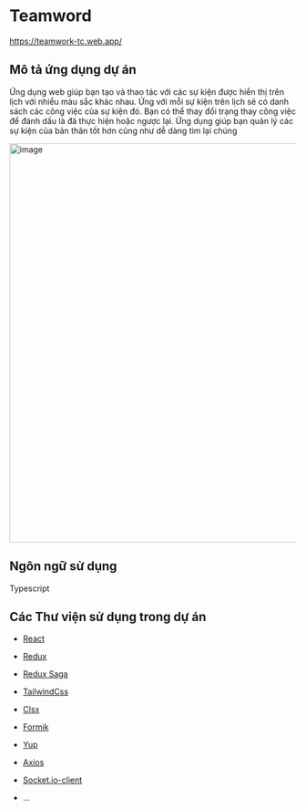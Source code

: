# Teamword
<a href="https://teamwork-tc.web.app/" target="_blank">https://teamwork-tc.web.app/</a>

## Mô tả ứng dụng dự án
Ứng dụng web giúp bạn tạo và thao tác với các sự kiện được hiển thị trên lịch với nhiều màu sắc khác nhau. 
Ứng với mỗi sự kiện trên lịch sẽ có danh sách các công việc của sự kiện đó. Bạn có thể thay đổi trạng thay công việc để đánh dấu là đã thực hiện hoặc ngược lại.
Ứng dụng giúp bạn quản lý các sự kiện của bản thân tốt hơn cũng như dễ dàng tìm lại chúng

<img width="700" alt="image" src="https://user-images.githubusercontent.com/73534639/164025318-e44ef219-4ef6-4255-abc0-825d9e7bab36.png">

## Ngôn ngữ sử dụng
Typescript

## Các Thư viện sử dụng trong dự án
- <a href="https://reactjs.org/">React</a>
- <a href="https://redux-toolkit.js.org/">Redux</a>
- <a href="https://redux-saga.js.org/">Redux Saga</a>
- <a href="https://tailwindcss.com/">TailwindCss</a>
- <a href="https://www.npmjs.com/package/clsx">Clsx</a>
- <a href="https://formik.org/">Formik</a>
- <a href="https://www.google.com/search?q=yup+npm&oq=yup&aqs=chrome.1.69i59j35i39j0i67l5j69i60.3025j0j4&sourceid=chrome&ie=UTF-8">Yup</a>
- <a href="https://www.npmjs.com/package/axios">Axios</a>
- <a href="https://www.npmjs.com/package/socket.io-react">Socket.io-client</a>

- ...


